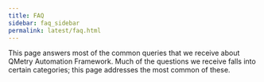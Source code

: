 ```yaml
---
title: FAQ
sidebar: faq_sidebar
permalink: latest/faq.html
---
```


This page answers most of the common queries that we receive about QMetry Automation Framework. Much of the questions we receive falls into certain categories; this page addresses the most common of these.
